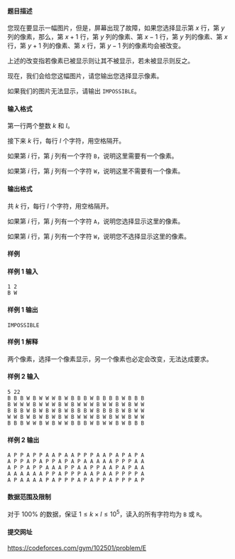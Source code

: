 #### 题目描述
您现在要显示一幅图片，但是，屏幕出现了故障，如果您选择显示第 $x$ 行，第 $y$ 列的像素，那么，第 $x+1$ 行，第 $y$ 列的像素、第 $x-1$ 行，第 $y$ 列的像素、第 $x$ 行，第 $y+1$ 列的像素、第 $x$ 行，第 $y-1$ 列的像素均会被改变。

上述的改变指若像素已被显示则让其不被显示，若未被显示则反之。

现在，我们会给您这幅图片，请您输出您选择显示像素。

如果我们的图片无法显示，请输出 `IMPOSSIBLE`。
#### 输入格式
第一行两个整数 $k$ 和 $l$。

接下来 $k$ 行，每行 $l$ 个字符，用空格隔开。

如果第 $i$ 行，第 $j$ 列有一个字符 `B`，说明这里需要有一个像素。

如果第 $i$ 行，第 $j$ 列有一个字符 `W`，说明这里不需要有一个像素。
#### 输出格式
共 $k$ 行，每行 $l$ 个字符，用空格隔开。

如果第 $i$ 行，第 $j$ 列有一个字符 `A`，说明您选择显示这里的像素。

如果第 $i$ 行，第 $j$ 列有一个字符 `W`，说明您不选择显示这里的像素。
#### 样例
#### 样例 1 输入
```
1 2
B W
```
#### 样例 1 输出
```
IMPOSSIBLE
```
#### 样例 1 解释
两个像素，选择一个像素显示，另一个像素也必定会改变，无法达成要求。
#### 样例 2 输入
```
5 22
B B B W B W W W B W B B B W B B B B W B B B
B W W W B W W W B W B W W W B W W B W B W W
B B B W B W B W B W B B B W B B B B W B W W
W W B W B W B W B W B W W W B W B W W B W W
B B B W W B W B W W B B B W B W W B W B B B
```
#### 样例 2 输出
```
A P P A P P A A P A A P P P A A P A P A P A
A P P A P A P P A P A P A A A A A P P P A A
A P P A P P A A A P P A A P P A A P A P A A
A A A A A A P P A P P P A A P A A P P P P A
A P A A A A P A P P P A P A P P A P P P A P
```
#### 数据范围及限制
对于 $100\%$ 的数据，保证 $1\le k\times l\le 10^5$，读入的所有字符均为 `B` 或 `R`。
#### 提交网址
https://codeforces.com/gym/102501/problem/E
